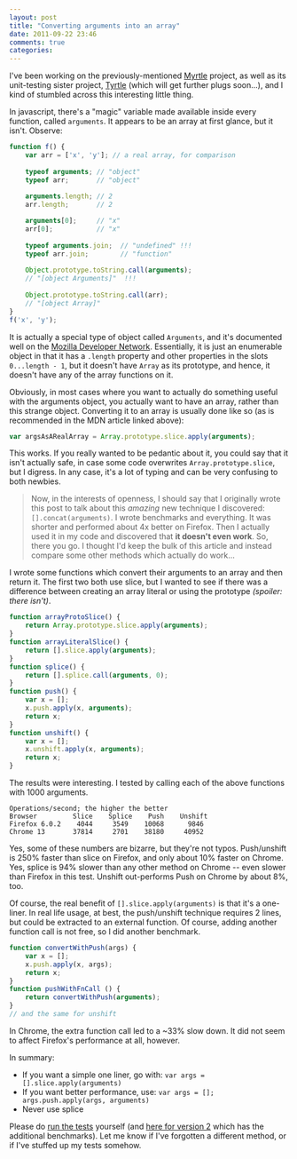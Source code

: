```yaml
---
layout: post
title: "Converting arguments into an array"
date: 2011-09-22 23:46
comments: true
categories: 
---
```


I've been working on the previously-mentioned [Myrtle](http://www.github.com/spadgos/myrtle) project, as well as its unit-testing sister project, [Tyrtle](http://www.github.com/spadgos/tyrtle) (which will get further plugs soon...), and I kind of stumbled across this interesting little thing.

In javascript, there's a "magic" variable made available inside every function, called `arguments`. It appears to be an array at first glance, but it isn't. Observe:

```javascript
function f() {
    var arr = ['x', 'y']; // a real array, for comparison
   
    typeof arguments; // "object"
    typeof arr;       // "object"
   
    arguments.length; // 2
    arr.length;       // 2

    arguments[0];     // "x"
    arr[0];           // "x"
   
    typeof arguments.join;  // "undefined" !!!
    typeof arr.join;        // "function"
   
    Object.prototype.toString.call(arguments);
    // "[object Arguments]"  !!!
   
    Object.prototype.toString.call(arr);
    // "[object Array]"
}
f('x', 'y');
```

It is actually a special type of object called `Arguments`, and it's documented well on the [Mozilla Developer Network](https://developer.mozilla.org/en/JavaScript/Reference/functions_and_function_scope/arguments). Essentially, it is just an enumerable object in that it has a `.length` property and other properties in the slots `0...length - 1`, but it doesn't have `Array` as its prototype, and hence, it doesn't have any of the array functions on it.

Obviously, in most cases where you want to actually do something useful with the arguments object, you actually want to have an array, rather than this strange object. Converting it to an array is usually done like so (as is recommended in the MDN article linked above):

```javascript
var argsAsARealArray = Array.prototype.slice.apply(arguments);
```

This works. If you really wanted to be pedantic about it, you could say that it isn't actually safe, in case some code overwrites `Array.prototype.slice`, but I digress. In any case, it's a lot of typing and can be very confusing to both newbies.

> Now, in the interests of openness, I should say that I originally wrote this post to talk about this *amazing* new technique I discovered: `[].concat(arguments)`. I wrote benchmarks and everything. It was shorter and performed about 4x better on Firefox. Then I actually used it in my code and discovered that **it doesn't even work**. So, there you go. I thought I'd keep the bulk of this article and instead compare some other methods which actually do work...

I wrote some functions which convert their arguments to an array and then return it. The first two both use slice, but I wanted to see if there was a difference between creating an array literal or using the prototype *(spoiler: there isn't)*.

```javascript
function arrayProtoSlice() {
    return Array.prototype.slice.apply(arguments);
}
function arrayLiteralSlice() {
    return [].slice.apply(arguments);
}
function splice() {
    return [].splice.call(arguments, 0);
}
function push() {
    var x = [];
    x.push.apply(x, arguments);
    return x;
}
function unshift() {
    var x = [];
    x.unshift.apply(x, arguments);
    return x;
}
```

The results were interesting. I tested by calling each of the above functions with 1000 arguments.

    Operations/second; the higher the better
    Browser         Slice    Splice    Push    Unshift
    Firefox 6.0.2    4044     3549    10068      9846
    Chrome 13       37814     2701    38180     40952

Yes, some of these numbers are bizarre, but they're not typos. Push/unshift is 250% faster than slice on Firefox, and only about 10% faster on Chrome. Yes, splice is 94% slower than any other method on Chrome -- even slower than Firefox in this test. Unshift out-performs Push on Chrome by about 8%, too.

Of course, the real benefit of `[].slice.apply(arguments)` is that it's a one-liner. In real life usage, at best, the push/unshift technique requires 2 lines, but could be extracted to an external function. Of course, adding another function call is not free, so I did another benchmark.

```javascript
function convertWithPush(args) {
    var x = [];
    x.push.apply(x, args);
    return x;
}
function pushWithFnCall () {
    return convertWithPush(arguments);
}
// and the same for unshift
```

In Chrome, the extra function call led to a ~33% slow down. It did not seem to affect Firefox's performance at all, however.

In summary:

- If you want a simple one liner, go with: `var args = [].slice.apply(arguments)`
- If you want better performance, use: `var args = []; args.push.apply(args, arguments)`
- Never use splice

Please do [run the tests](http://jsperf.com/converting-arguments-to-an-array) yourself (and [here for version 2](http://jsperf.com/converting-arguments-to-an-array/2) which has the additional benchmarks). Let me know if I've forgotten a different method, or if I've stuffed up my tests somehow.

